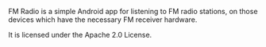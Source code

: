 FM Radio is a simple Android app for listening to FM radio stations, on those devices which have the necessary FM receiver hardware.

It is licensed under the Apache 2.0 License.
